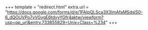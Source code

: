 +++
template = "redirect.html"
extra.url = "https://docs.google.com/forms/d/e/1FAIpQLSca3X3ImAfaMSdslS0-6_dQOUVPo7vVGvgE6tdvyYGfr4aktw/viewform?usp=pp_url&entry.733855829=Unix+Class+%234"
+++

